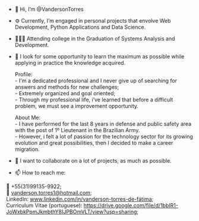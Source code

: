 - 👋 Hi, I’m @VandersonTorres
- ⚙️ Currently, I’m engaged in personal projects that envolve Web Development, Python Applications and Data Science.
- 👨🏽‍🎓 Attending college in the Graduation of Systems Analysis and Development.
- 👀 I look for some opportunity to learn the maximum as possible while applying in practice the knowledge acquired.

    Profile:</br>
        - I'm a dedicated professional and I never give up of searching for answers and methods for new challenges;</br>
        - Extremely organized and goal oriented;</br>
        - Through my professional life, i’ve learned that before a difficult problem, we must see a improvement opportunity.</br>

    About Me:</br>
        - I have performed for the last 8 years in defense and public safety area with the post of 1º Lieutenant in the Brazilian Army. </br>
        - However, i felt a lot of passion for the technology sector for its growing evolution and great possibilities, then I decided to make a career migration.</br>

- 🤝 I want to collaborate on a lot of projects, as much as possible.

- 📫 How to reach me: </br>

📲 +55(31)99135-9922; </br>
📧 vanderson.torres1@hotmail.com; </br>
LinkedIn: www.linkedin.com/in/vanderson-torres-de-fátima; </br>
Curriculum Vitae (portuguese): https://drive.google.com/file/d/1bbIR1-JoWxbkPpmJkmbthY8IJPBOmVLT/view?usp=sharing; </br>



<!---
VandersonTorres/VandersonTorres is a ✨ special ✨ repository because its `README.md` (this file) appears on your GitHub profile.
You can click the Preview link to take a look at your changes.
--->

